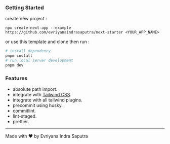 ### Getting Started

create new project :

```
npx create-next-app --example https://github.com/evriyanaindrasaputra/next-starter <YOUR_APP_NAME>
```

or use this template and clone then run :

```bash
# install dependency
pnpm install
# run local server development
pnpm dev
```

### Features

- absolute path import.
- integrate with [Tailwind CSS](https://tailwindcss.com/).
- integrate with all tailwind plugins.
- precommit using husky.
- commitlint.
- lint-staged.
- prettier.

---

Made with ♥ by Evriyana Indra Saputra
